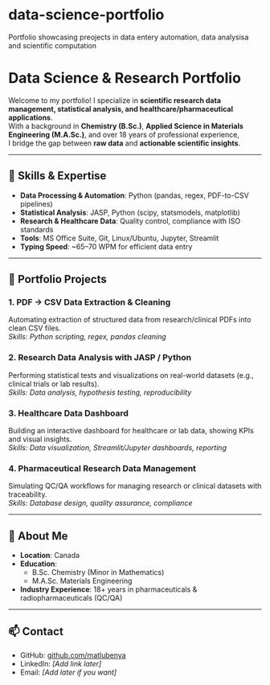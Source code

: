 # data-science-portfolio
Portfolio showcasing preojects in data entery automation, data analysisa and scientific computation

# Data Science & Research Portfolio

Welcome to my portfolio! I specialize in **scientific research data management, statistical analysis, and healthcare/pharmaceutical applications**.  
With a background in **Chemistry (B.Sc.)**, **Applied Science in Materials Engineering (M.A.Sc.)**, and over 18 years of professional experience,  
I bridge the gap between **raw data** and **actionable scientific insights**.

---

## 🔬 Skills & Expertise
- **Data Processing & Automation**: Python (pandas, regex, PDF-to-CSV pipelines)
- **Statistical Analysis**: JASP, Python (scipy, statsmodels, matplotlib)
- **Research & Healthcare Data**: Quality control, compliance with ISO standards
- **Tools**: MS Office Suite, Git, Linux/Ubuntu, Jupyter, Streamlit
- **Typing Speed**: ~65–70 WPM for efficient data entry

---

## 📂 Portfolio Projects

### 1. PDF → CSV Data Extraction & Cleaning  
Automating extraction of structured data from research/clinical PDFs into clean CSV files.  
*Skills: Python scripting, regex, pandas cleaning*  

### 2. Research Data Analysis with JASP / Python  
Performing statistical tests and visualizations on real-world datasets (e.g., clinical trials or lab results).  
*Skills: Data analysis, hypothesis testing, reproducibility*  

### 3. Healthcare Data Dashboard  
Building an interactive dashboard for healthcare or lab data, showing KPIs and visual insights.  
*Skills: Data visualization, Streamlit/Jupyter dashboards, reporting*  

### 4. Pharmaceutical Research Data Management  
Simulating QC/QA workflows for managing research or clinical datasets with traceability.  
*Skills: Database design, quality assurance, compliance*  

---

## 📜 About Me
- **Location**: Canada  
- **Education**:  
  - B.Sc. Chemistry (Minor in Mathematics)  
  - M.A.Sc. Materials Engineering  
- **Industry Experience**: 18+ years in pharmaceuticals & radiopharmaceuticals (QC/QA)  

---

## 📫 Contact
- GitHub: [github.com/matlubenya](https://github.com/matlubenya)  
- LinkedIn: *[Add link later]*  
- Email: *[Add later if you want]*

